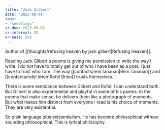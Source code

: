 ```yaml
---
title: "Jack Gilbert"
date: "2023-08-01"
tags:
- "seedlings"
sr-due: 2023-09-06
sr-interval: 25
sr-ease: 250
---
```


Author of [[thoughts/refusing heaven by jack gilbert|Refusing Heaven]].

Reading Jack Gilbert's poems is giving me permission to write the way I write. I do not have to totally get out of who I have been as a poet. I just have to trust who I am. The way [[contacts/rem tanauan|Rem Tanauan]] and [[contacts/rofel brion|Rofel Brion]] trusts themselves.

There is some semblance between Gilbert and Rofel. I can understand both. But Gilbert is also experimental and playful in some of his poems. In the poems that make sense, he delivers them like a photograph of moments. But what makes him distinct from everyone I read is his choice of moments. They are very existential.

So plain language plus existentialism. He has become philosophical without sounding philosophical. This is lyrical philosophy.